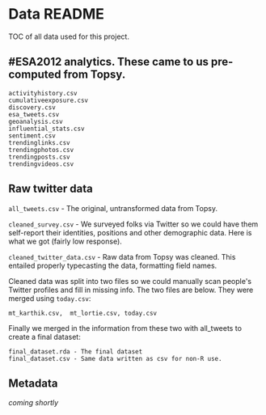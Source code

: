 # Data README

TOC of all data used for this project.

## \#ESA2012 analytics. These came to us pre-computed from Topsy.
```
activityhistory.csv
cumulativeexposure.csv
discovery.csv
esa_tweets.csv
geoanalysis.csv
influential_stats.csv
sentiment.csv
trendinglinks.csv
trendingphotos.csv
trendingposts.csv
trendingvideos.csv
```

## Raw twitter data

`all_tweets.csv` - The original, untransformed data from Topsy.

`cleaned_survey.csv` - We surveyed folks via Twitter so we could have them self-report their identities, positions and other demographic data. Here is what we got (fairly low response).  

`cleaned_twitter_data.csv` - Raw data from Topsy was cleaned. This entailed properly typecasting the data, formatting field names.
 
Cleaned data was split into two files so we could manually scan people's Twitter profiles and fill in missing info. The two files are below. They were merged using `today.csv`:  

```
mt_karthik.csv,  mt_lortie.csv, today.csv
```

Finally we merged in the information from these two with all_tweets to create a final dataset:  

```
final_dataset.rda - The final dataset
final_dataset.csv - Same data written as csv for non-R use.
```

## Metadata 
*coming shortly*
